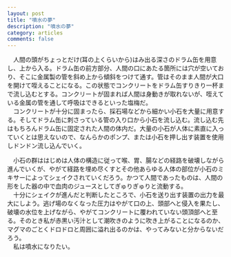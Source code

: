 ```yaml
---
layout: post
title: "噴水の夢"
description: "噴水の夢"
category: articles
comments: false
---
```


　人間の頭がちょっとだけ(耳の上くらいから)はみ出る深さのドラム缶を用意し、上から入る。ドラム缶の前方部分、人間の口にあたる箇所には穴が空いており、そこに金属製の管を斜め上から傾斜をつけて通す。管はそのまま人間が大口を開けて咥えることになる。この状態でコンクリートをドラム缶すりきり一杯まで流し込むとする。コンクリートが固まれば人間は身動きが取れないが、咥えている金属の管を通して呼吸はできるといった塩梅だ。  
　コンクリートが十分に固まったら、採石場などから細かい小石を大量に用意する。そしてドラム缶に刺さっている管の入り口から小石を流し込む。流し込む先はもちろんドラム缶に固定された人間の体内だ。大量の小石が人体に素直に入っていくとは思えないので、なんらかのポンプ、または小石を押し出す装置を使用しドンドン流し込んでいく。

　小石の群ははじめは人体の構造に従って喉、胃、腸などの経路を破壊しながら進んでいくが、やがて経路を埋め尽くすとその他あらゆる人体の部位が小石のミキサーによってシェイクされていくだろう。かつて人間であったものは、人間の形をした器の中で血肉のジュースとしてぎゅりぎゅりと流動する。  
　十分にシェイクが進んだと判断したところで、小石を送り出す装置の出力を最大にしよう。逃げ場のなくなった圧力はやがて口の上、頭部へと侵入を果たし、破壊の水位を上げながら、やがてコンクリートに覆われていない頭頂部へと至る。そのとき私が赤黒い汚汁として潮吹きのように吹き上がることになるのか、マグマのごとくドロドロと周囲に溢れ出るのかは、やってみないと分からないだろう。  
　私は噴水になりたい。